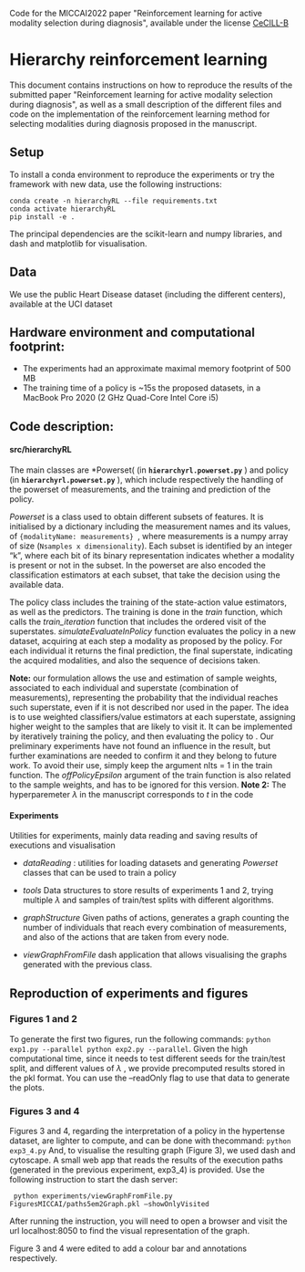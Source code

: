 ﻿
 Code for the MICCAI2022 paper "Reinforcement learning for active modality selection during diagnosis", available under the license [CeCILL-B](http://www.cecill.info/licences/Licence_CeCILL-B_V1-en.html)
  
  # Hierarchy reinforcement learning
   
   This document contains instructions on how to reproduce the results
   of the submitted paper "Reinforcement learning for active modality
   selection during diagnosis", as well as a small description of the
   different files and code on the implementation of the reinforcement
   learning method for selecting modalities during diagnosis proposed in
   the manuscript.
   
   ## Setup 
   To install a conda environment to reproduce the experiments or try the framework with new data, use the following instructions:
   ```
 conda create -n hierarchyRL --file requirements.txt 
 conda activate hierarchyRL 
 pip install -e .
 ``` 
   The principal dependencies are the scikit-learn and numpy libraries, and dash and matplotlib for visualisation.
   
   ## Data
   We use the public Heart Disease dataset (including the different centers), available at the UCI dataset
   
   ## Hardware environment and computational footprint:
   
   - The experiments had an approximate maximal memory footprint of 500 MB
   - The training time of a policy is ~15s the proposed datasets, in a MacBook Pro 2020 (2 GHz Quad-Core Intel Core i5)
   
   ## Code description:
   
   #### src/hierarchyRL 
   The main classes are *Powerset( (in  **`hierarchyrl.powerset.py`** )  and policy (in **`hierarchyrl.powerset.py`**  ), which include respectively the handling of the powerset of measurements, and the training and
   prediction of the policy.
   
   *Powerset* is a class used to obtain different subsets of features. It is initialised by a dictionary including the measurement names and
   its values, of ```{modalityName: measurements} ```, where
   measurements is a numpy array of size (```Nsamples x
   dimensionality```). Each subset is identified by an integer “k”,
   where each bit of its binary representation indicates whether a
   modality is present or not in the subset. In the powerset are also
   encoded the classification estimators at each subset, that take the
   decision using the available data.
   
   The policy class includes the training of the state-action value
   estimators, as well as the predictors. The training is done in the
   *train* function, which calls the *train_iteration*  function that includes the ordered visit of the superstates.
   *simulateEvaluateInPolicy* function evaluates the policy in a new dataset, acquiring at each step a modality as proposed by the policy.
   For each individual it returns the final prediction, the final
   superstate, indicating the acquired modalities, and also the sequence
   of decisions taken. 
   
   **Note:** our formulation allows the use and estimation of sample weights, associated to each individual and superstate (combination of
   measurements), representing the probability that the individual
   reaches such superstate, even if it is not described nor used in the
   paper. The idea is to use weighted classifiers/value estimators at
   each superstate, assigning higher weight to the samples that are
   likely to visit it. It can be implemented by iteratively training the
   policy, and then evaluating the policy to . Our preliminary
   experiments have not found an influence in the result, but further
   examinations are needed  to confirm it and they belong to future
   work. To avoid their use, simply keep the argument nIts  = 1 in the
   train function.  The *offPolicyEpsilon* argument of the train
   function is also related to the sample weights, and has to be ignored
   for this version.
   **Note 2:** The hyperparemeter $\lambda$ in the manuscript corresponds to $t$ in the code 
   
   ####  Experiments 
   Utilities for experiments, mainly data reading and saving results of executions and visualisation
   
   - *dataReading* : utilities for loading datasets and generating *Powerset* classes that can be used to train a policy
   - *tools* Data structures to store results of experiments 1 and 2, trying multiple $\lambda$ and samples of train/test splits with
   different algorithms.
   - *graphStructure* Given paths of actions, generates a graph counting the number of individuals that reach every combination of
   measurements, and also of the actions that are taken from every node.
   
   - *viewGraphFromFile* dash application that allows visualising the graphs generated with the previous class.
   
   
   ## Reproduction of experiments and figures
   
   ###  Figures 1 and 2
   
   To generate the first two figures, run the following commands: ```
   python exp1.py --parallel python exp2.py --parallel ```.  Given the
   high computational time, since it needs to test different seeds for
   the train/test split, and different values of $\lambda$ , we provide
   precomputed results stored in the pkl format. You can use the
   –readOnly flag to use that data to generate the plots.
   
   ###  Figures 3 and 4
   
   Figures 3 and 4, regarding the interpretation of a policy in the hypertense dataset, are lighter to compute, and can be done with thecommand: ``` python exp3_4.py ``` And, to visualise the resulting graph (Figure 3), we used dash and cytoscape. A small web app that reads the results of the execution paths (generated in the previous experiment, exp3_4) is provided.  Use the following instruction to start the dash server: 
  ``` 
   python experiments/viewGraphFromFile.py FiguresMICCAI/paths5em2Graph.pkl –showOnlyVisited 
  ``` 
  After running the instruction, you will  need to open a browser and visit the url localhost:8050 to find the visual representation of the graph.
   
   Figure 3 and 4 were edited to add a colour bar and annotations respectively.
